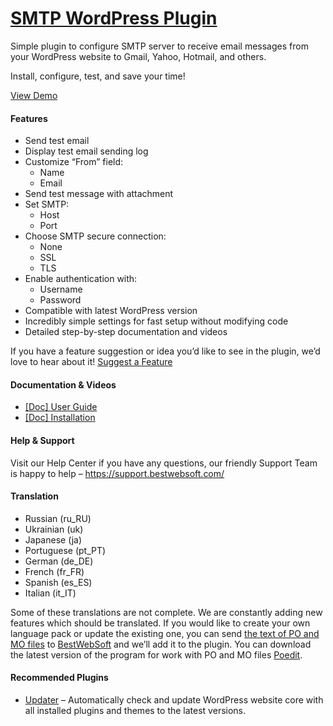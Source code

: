 <a href="https://bestwebsoft.com/products/wordpress/plugins/smtp/" target=_blank>SMTP WordPress Plugin</a>
========================

<p>Simple plugin to configure SMTP server to receive email messages from your WordPress website to Gmail, Yahoo, Hotmail, and others.</p>
<p>Install, configure, test, and save your time!</p>
<p><a href="https://bestwebsoft.com/demo-smtp-plugin/?ref=readme" rel="nofollow ugc">View Demo</a></p>
<p></p>
<h4>Features</h4>
<ul>
<li>Send test email</li>
<li>Display test email sending log</li>
<li>Customize &#8220;From&#8221; field:
<ul>
<li>Name</li>
<li>Email</li>
</ul>
</li>
<li>Send test message with attachment</li>
<li>Set SMTP:
<ul>
<li>Host</li>
<li>Port</li>
</ul>
</li>
<li>Choose SMTP secure connection:
<ul>
<li>None</li>
<li>SSL</li>
<li>TLS</li>
</ul>
</li>
<li>Enable authentication with:
<ul>
<li>Username</li>
<li>Password</li>
</ul>
</li>
<li>Compatible with latest WordPress version</li>
<li>Incredibly simple settings for fast setup without modifying code</li>
<li>Detailed step-by-step documentation and videos</li>
</ul>
<p>If you have a feature suggestion or idea you&#8217;d like to see in the plugin, we&#8217;d love to hear about it! <a href="https://support.bestwebsoft.com/hc/en-us/requests/new" rel="nofollow ugc">Suggest a Feature</a></p>
<h4>Documentation &amp; Videos</h4>
<ul>
<li><a href="https://bestwebsoft.com/documentation/smtp/smtp-user-guide/" rel="nofollow ugc">[Doc] User Guide</a></li>
<li><a href="https://bestwebsoft.com/documentation/how-to-install-a-wordpress-product/how-to-install-a-wordpress-plugin/" rel="nofollow ugc">[Doc] Installation</a></li>
</ul>
<h4>Help &amp; Support</h4>
<p>Visit our Help Center if you have any questions, our friendly Support Team is happy to help &#8211; <a href="https://support.bestwebsoft.com/" rel="nofollow ugc">https://support.bestwebsoft.com/</a></p>
<h4>Translation</h4>
<ul>
<li>Russian (ru_RU)</li>
<li>Ukrainian (uk)</li>
<li>Japanese (ja)</li>
<li>Portuguese (pt_PT)</li>
<li>German (de_DE)</li>
<li>French (fr_FR)</li>
<li>Spanish (es_ES)</li>
<li>Italian (it_IT)</li>
</ul>
<p>Some of these translations are not complete. We are constantly adding new features which should be translated. If you would like to create your own language pack or update the existing one, you can send <a href="https://codex.wordpress.org/Translating_WordPress" rel="nofollow ugc">the text of PO and MO files</a> to <a href="https://support.bestwebsoft.com/hc/en-us/requests/new" rel="nofollow ugc">BestWebSoft</a> and we&#8217;ll add it to the plugin. You can download the latest version of the program for work with PO and MO files <a href="http://www.poedit.net/download.php" rel="nofollow ugc">Poedit</a>.</p>
<h4>Recommended Plugins</h4>
<ul>
<li><a href="https://bestwebsoft.com/products/wordpress/plugins/updater/?k=1d159d662eeb8f066701430a8681c9d8" rel="nofollow ugc">Updater</a> &#8211; Automatically check and update WordPress website core with all installed plugins and themes to the latest versions.</li>
</ul>
